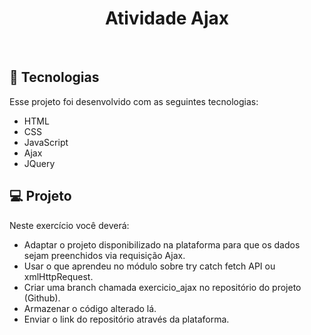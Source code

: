 <h1 align="center">Atividade Ajax</h1>
<br>

## 🚀 Tecnologias

Esse projeto foi desenvolvido com as seguintes tecnologias:


- HTML
- CSS 
- JavaScript
- Ajax
- JQuery


## 💻 Projeto

Neste exercício você deverá:

- Adaptar o projeto disponibilizado na plataforma para que os dados sejam preenchidos via requisição Ajax.
- Usar o que aprendeu no módulo sobre try catch fetch API ou xmlHttpRequest.
- Criar uma branch chamada exercicio_ajax no repositório do projeto (Github).
- Armazenar o código alterado lá.
- Enviar o link do repositório através da plataforma.
